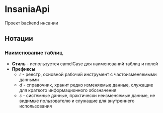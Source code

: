 # InsaniaApi
Проект backend инсании

## Нотации

### Наименование таблиц

- **Cтиль** - используется camelCase для наименований таблиц и полей
- **Префиксы**
  - *r* - реестр, основной рабочий инструмент с частоизменяемыми данными
  - *d* - справочник, хранит редко изменяемые данные, служащие для краткого информационного обозначения
  - *s* - системные данные, практически неизменяемые данные, не видимые пользователю и служащие для внутреннего использования
